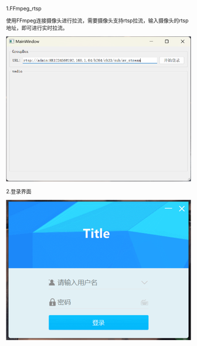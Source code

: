 1.FFmpeg_rtsp

使用FFmpeg连接摄像头进行拉流，需要摄像头支持rtsp拉流，输入摄像头的rtsp地址，即可进行实时拉流。

![image text](https://github.com/sakuya0818/Demo/blob/main/docs/img/FFmpeg_rtsp.png)

2.登录界面

![image text](https://github.com/sakuya0818/Demo/blob/main/docs/img/GIF.gif)